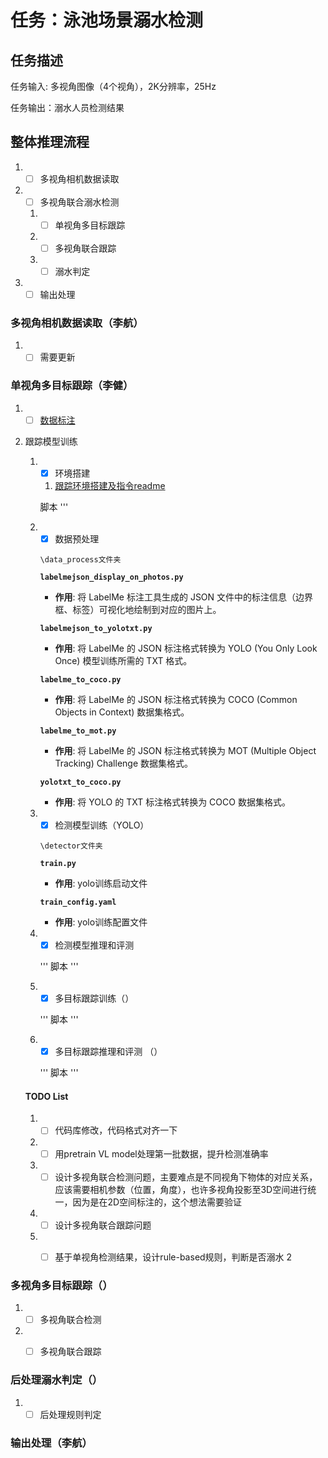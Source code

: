 # 任务：泳池场景溺水检测

## 任务描述
任务输入: 多视角图像（4个视角），2K分辨率，25Hz

任务输出：溺水人员检测结果

## 整体推理流程
1. - [ ] 多视角相机数据读取
2. - [ ] 多视角联合溺水检测
    1. - [ ] 单视角多目标跟踪
    2. - [ ] 多视角联合跟踪
    3. - [ ] 溺水判定
3. - [ ] 输出处理

### 多视角相机数据读取（李航）
1. - [ ] 需要更新

### 单视角多目标跟踪（李健）
1. - [ ] [数据标注](data_annotation.md)

2. 跟踪模型训练
    1. - [x] 环境搭建

       1. [跟踪环境搭建及指令readme](tracker\readme_mine.md)
       
        脚本
        '''
       
    2. - [x] 数据预处理
       
       ```
       \data_process文件夹
       ```
    
       **`labelmejson_display_on_photos.py`**
       
       - **作用**: 将 LabelMe 标注工具生成的 JSON 文件中的标注信息（边界框、标签）可视化地绘制到对应的图片上。
       
       **`labelmejson_to_yolotxt.py`**
       
       - **作用**: 将 LabelMe 的 JSON 标注格式转换为 YOLO (You Only Look Once) 模型训练所需的 TXT 格式。
       
       **`labelme_to_coco.py`**
       
       - **作用**: 将 LabelMe 的 JSON 标注格式转换为 COCO (Common Objects in Context) 数据集格式。
       
       **`labelme_to_mot.py`** 
       
       - **作用**: 将 LabelMe 的 JSON 标注格式转换为 MOT (Multiple Object Tracking) Challenge 数据集格式。
       
       **`yolotxt_to_coco.py`**
       
       - **作用**: 将 YOLO 的 TXT 标注格式转换为 COCO 数据集格式。
       
       
       
    3. - [x] 检测模型训练（YOLO）
    
       ```
       \detector文件夹
       ```
    
       **`train.py`**
    
       - **作用**: yolo训练启动文件
    
       **`train_config.yaml`**
    
       - **作用**: yolo训练配置文件
    
       
    
    4. - [x] 检测模型推理和评测
    
        '''
        脚本
        '''
    
    5. - [x] 多目标跟踪训练（）
    
        '''
        脚本
        '''
    
    6. - [x] 多目标跟踪推理和评测 （）
       
        '''
        脚本
        '''

    #### TODO List
    1. - [ ] 代码库修改，代码格式对齐一下
    2. - [ ] 用pretrain VL model处理第一批数据，提升检测准确率
    3. - [ ] 设计多视角联合检测问题，主要难点是不同视角下物体的对应关系，应该需要相机参数（位置，角度），也许多视角投影至3D空间进行统一，因为是在2D空间标注的，这个想法需要验证
    4. - [ ] 设计多视角联合跟踪问题
    5. - [ ] 基于单视角检测结果，设计rule-based规则，判断是否溺水  2



### 多视角多目标跟踪（）
1. - [ ] 多视角联合检测

2. - [ ] 多视角联合跟踪


### 后处理溺水判定（）
1. -[ ] 后处理规则判定

### 输出处理（李航）



